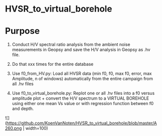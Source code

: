 # HVSR_to_virtual_borehole

# Purpose 

1. Conduct H/V spectral ratio analysis from the ambient noise measurements in Geopsy and save the H/V analysis in Geopsy as .hv file.

2. Do that xxx times for the entire database

3. Use f0_from_HV.py: Load all HVSR data (min f0, f0, max f0, error, max Amplitude, n of windows) automatically from the entire campaign from all .hv files

4. Use f0_to_virtual_borehole.py: Replot one or all .hv files into a f0 versus amplitude plot + convert the H/V spectrum to a VIRTUAL BOREHOLE using either one mean Vs value or with regression function between f0 and depth.

![](https://github.com/KoenVanNoten/HVSR_to_virtual_borehole/blob/master/A260.png | width=100)

